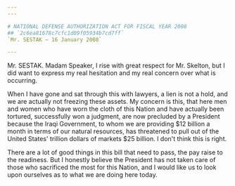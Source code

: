 ```yaml
---
---

# NATIONAL DEFENSE AUTHORIZATION ACT FOR FISCAL YEAR 2008
## `2c6ea81678c7cfc1d09f05934b7cd7ff`
`Mr. SESTAK — 16 January 2008`

---
```



Mr. SESTAK. Madam Speaker, I rise with great respect for Mr. Skelton, 
but I did want to express my real hesitation and my real concern over 
what is occurring.

When I have gone and sat through this with lawyers, a lien is not a 
hold, and we are actually not freezing these assets. My concern is 
this, that here men and women who have worn the cloth of this Nation 
and have actually been tortured, successfully won a judgment, are now 
precluded by a President because the Iraqi Government, to whom we are 
providing $12 billion a month in terms of our natural resources, has 
threatened to pull out of the United States' trillion dollars of 
markets $25 billion. I don't think this is right.

There are a lot of good things in this bill that need to pass, the 
pay raise to the readiness. But I honestly believe the President has 
not taken care of those who sacrificed the most for this Nation, and I 
would like us to look upon ourselves as to what we are doing here 
today.